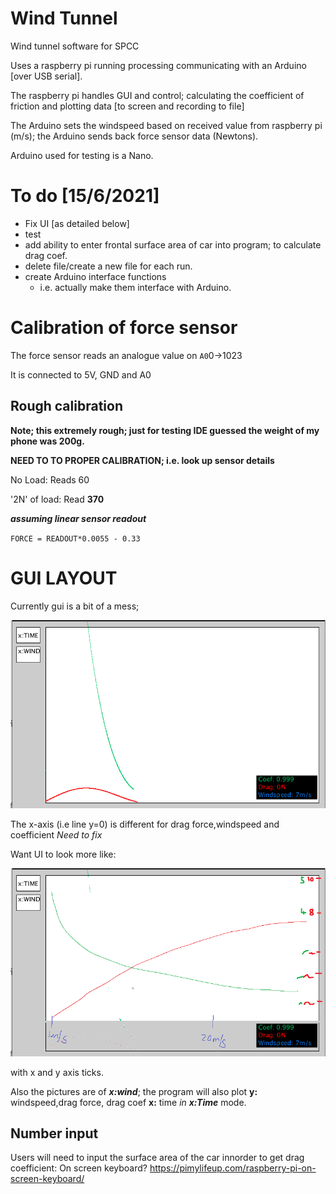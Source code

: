 # Wind Tunnel

Wind tunnel software for SPCC

Uses a raspberry pi running processing communicating with an Arduino [over USB serial].

The raspberry pi handles GUI and control; calculating the coefficient of friction and plotting data [to screen and recording to file]

The Arduino sets the windspeed based on received value from raspberry pi (m/s); the Arduino sends back force sensor data (Newtons).

Arduino used for testing is a Nano.

# To do [15/6/2021]

- Fix UI [as detailed below]
- test
- add ability to enter frontal surface area of car into program; to calculate drag coef.
- delete file/create a new file for each run.
- create Arduino interface functions
  - i.e. actually make them interface with Arduino.

# Calibration of force sensor

The force sensor reads an analogue value on `A0`0->1023

It is connected to 5V, GND and A0

## Rough calibration

**Note; this extremely rough; just for testing IDE guessed the weight of my phone was 200g.**

**NEED TO TO PROPER CALIBRATION; i.e. look up sensor details**

No Load: Reads 60

'2N' of load: Read **370**

***assuming linear sensor readout***

`FORCE = READOUT*0.0055 - 0.33`

# GUI LAYOUT

Currently gui is a bit of a mess;

![currentUI](docsImg/currentUI.png)

The x-axis (i.e line y=0) is different for drag force,windspeed and coefficient *Need to fix*

Want UI to look more like:

![currentUI](docsImg/uiIdea.png)

with x and y axis ticks.

Also the pictures are of ***x:wind***; the program will also plot **y:** windspeed,drag force, drag coef **x:** time *in **x:Time*** mode.

## Number input
Users will need to input the surface area of the car innorder to get drag coefficient:
On screen keyboard?
https://pimylifeup.com/raspberry-pi-on-screen-keyboard/
